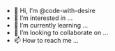 - 👋 Hi, I’m @code-with-desire
- 👀 I’m interested in ...
- 🌱 I’m currently learning ...
- 💞️ I’m looking to collaborate on ...
- 📫 How to reach me ...

<!---
code-with-desire/code-with-desire is a ✨ special ✨ repository because its `README.md` (this file) appears on your GitHub profile.
You can click the Preview link to take a look at your changes.
--->
